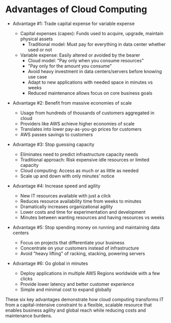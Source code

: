 # Advantages of Cloud Computing

* Advantage #1: Trade capital expense for variable expense
  * Capital expenses (capex): Funds used to acquire, upgrade, maintain physical assets
    * Traditional model: Must pay for everything in data center whether used or not
  * Variable expense: Easily altered or avoided by the bearer
    * Cloud model: "Pay only when you consume resources"
    * "Pay only for the amount you consume"
    * Avoid heavy investment in data centers/servers before knowing use case
    * Adapt to new applications with needed space in minutes vs weeks
    * Reduced maintenance allows focus on core business goals

* Advantage #2: Benefit from massive economies of scale
  * Usage from hundreds of thousands of customers aggregated in cloud
  * Providers like AWS achieve higher economies of scale
  * Translates into lower pay-as-you-go prices for customers
  * AWS passes savings to customers

* Advantage #3: Stop guessing capacity
  * Eliminates need to predict infrastructure capacity needs
  * Traditional approach: Risk expensive idle resources or limited capacity
  * Cloud computing: Access as much or as little as needed
  * Scale up and down with only minutes' notice

* Advantage #4: Increase speed and agility
  * New IT resources available with just a click
  * Reduces resource availability time from weeks to minutes
  * Dramatically increases organizational agility
  * Lower costs and time for experimentation and development
  * Minutes between wanting resources and having resources vs weeks

* Advantage #5: Stop spending money on running and maintaining data centers
  * Focus on projects that differentiate your business
  * Concentrate on your customers instead of infrastructure
  * Avoid "heavy lifting" of racking, stacking, powering servers

* Advantage #6: Go global in minutes
  * Deploy applications in multiple AWS Regions worldwide with a few clicks
  * Provide lower latency and better customer experience
  * Simple and minimal cost to expand globally

These six key advantages demonstrate how cloud computing transforms IT from a capital-intensive constraint to a flexible, scalable resource that enables business agility and global reach while reducing costs and maintenance burdens.
